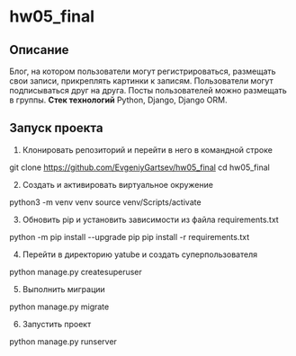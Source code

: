 # hw05_final
## Описание
Блог, на котором пользователи могут регистрироваться, размещать свои записи, прикреплять картинки к записям. Пользователи могут подписываться друг на друга. Посты пользователей можно размещать в группы.
**Стек технологий**
Python, Django, Django ORM.

## Запуск проекта
1. Клонировать репозиторий и перейти в него в командной строке

git clone https://github.com/EvgeniyGartsev/hw05_final
cd hw05_final

2. Cоздать и активировать виртуальное окружение

python3 -m venv venv
source venv/Scripts/activate

3. Обновить pip и установить зависимости из файла requirements.txt

python -m pip install --upgrade pip
pip install -r requirements.txt

4. Перейти в директорию yatube и создать суперпользователя

python manage.py createsuperuser

5. Выполнить миграции

python manage.py migrate

6. Запустить проект

python manage.py runserver
